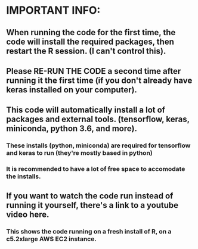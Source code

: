 # IMPORTANT INFO:

## When running the code for the first time, the code will install the required packages, then restart the R session. (I can't control this). 
## Please RE-RUN THE CODE a second time after running it the first time (if you don't already have keras installed on your computer).

## This code will automatically install a lot of packages and external tools. (tensorflow, keras, miniconda, python 3.6, and more). 
### These installs (python, miniconda) are required for tensorflow and keras to run (they're mostly based in python)
### It is recommended to have a lot of free space to accomodate the installs. 
## If you want to watch the code run instead of running it yourself, there's a link to a youtube video here. 
### This shows the code running on a fresh install of R, on a c5.2xlarge AWS EC2 instance.
